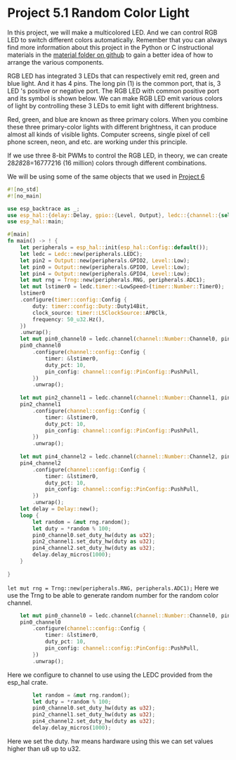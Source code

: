 # Project 5.1 Random Color Light

In this project, we will make a multicolored LED. And we can control RGB LED to switch different colors
automatically. Remember that you can always find more information about this project in the Python or C instructional materials in the [material folder on github](https://github.com/Makuo12/Freenove-esp32-rust/tree/main/materials) to gain a better idea of how to arrange the various components.

RGB LED has integrated 3 LEDs that can respectively emit red, green and blue light. And it has 4 pins. The
long pin (1) is the common port, that is, 3 LED 's positive or negative port. The RGB LED with common positive
port and its symbol is shown below. We can make RGB LED emit various colors of light by controlling these 3
LEDs to emit light with different brightness.

Red, green, and blue are known as three primary colors. When you combine these three primary-color lights
with different brightness, it can produce almost all kinds of visible lights. Computer screens, single pixel of cell
phone screen, neon, and etc. are working under this principle.

If we use three 8-bit PWMs to control the RGB LED, in theory, we can create 28*28*28=16777216 (16 million)
colors through different combinations.

We will be using some of the same objects that we used in [Project 6](06_Project_4.1_Breathing_LED.md)

```rust
#![no_std]
#![no_main]

use esp_backtrace as _;
use esp_hal::{delay::Delay, gpio::{Level, Output}, ledc::{channel::{self, ChannelHW, ChannelIFace}, timer::{self, TimerIFace}, Ledc, LowSpeed}, rng::Trng, time::RateExtU32};
use esp_hal::main;

#[main]
fn main() -> ! {
    let peripherals = esp_hal::init(esp_hal::Config::default());
    let ledc = Ledc::new(peripherals.LEDC);
    let pin2 = Output::new(peripherals.GPIO2, Level::Low);
    let pin0 = Output::new(peripherals.GPIO0, Level::Low);
    let pin4 = Output::new(peripherals.GPIO4, Level::Low);
    let mut rng = Trng::new(peripherals.RNG, peripherals.ADC1);
    let mut lstimer0 = ledc.timer::<LowSpeed>(timer::Number::Timer0);
    lstimer0
    .configure(timer::config::Config {
        duty: timer::config::Duty::Duty14Bit,
        clock_source: timer::LSClockSource::APBClk,
        frequency: 50_u32.Hz(),
    })
    .unwrap();
    let mut pin0_channel0 = ledc.channel(channel::Number::Channel0, pin0);
    pin0_channel0
        .configure(channel::config::Config {
            timer: &lstimer0,
            duty_pct: 10,
            pin_config: channel::config::PinConfig::PushPull,
        })
        .unwrap();
    
    let mut pin2_channel1 = ledc.channel(channel::Number::Channel1, pin2);
    pin2_channel1
        .configure(channel::config::Config {
            timer: &lstimer0,
            duty_pct: 10,
            pin_config: channel::config::PinConfig::PushPull,
        })
        .unwrap();
    
    let mut pin4_channel2 = ledc.channel(channel::Number::Channel2, pin4);
    pin4_channel2
        .configure(channel::config::Config {
            timer: &lstimer0,
            duty_pct: 10,
            pin_config: channel::config::PinConfig::PushPull,
        })
        .unwrap();
    let delay = Delay::new();
    loop {
        let random = &mut rng.random();
        let duty = *random % 100;
        pin0_channel0.set_duty_hw(duty as u32);
        pin2_channel1.set_duty_hw(duty as u32);
        pin4_channel2.set_duty_hw(duty as u32);
        delay.delay_micros(1000);
    }
    
}
```

`let mut rng = Trng::new(peripherals.RNG, peripherals.ADC1);` Here we use the Trng to be able to generate random number for the random color channel.

```rust
    let mut pin0_channel0 = ledc.channel(channel::Number::Channel0, pin0);
    pin0_channel0
        .configure(channel::config::Config {
            timer: &lstimer0,
            duty_pct: 10,
            pin_config: channel::config::PinConfig::PushPull,
        })
        .unwrap();
```

Here we configure to channel to use using the LEDC provided from the esp_hal crate.

```rust
        let random = &mut rng.random();
        let duty = *random % 100;
        pin0_channel0.set_duty_hw(duty as u32);
        pin2_channel1.set_duty_hw(duty as u32);
        pin4_channel2.set_duty_hw(duty as u32);
        delay.delay_micros(1000);
```

Here we set the duty. hw means hardware using this we can set values higher than u8 up to u32.